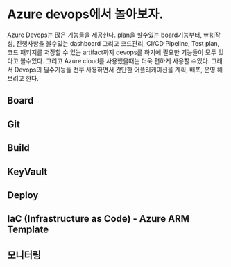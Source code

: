# Azure devops에서 놀아보자.
Azure Devops는 많은 기능들을 제공한다. plan을 할수있는 board기능부터, wiki작성, 진행사항을 볼수있는 dashboard 그리고 코드관리, CI/CD Pipeline, Test plan, 코드 패키지를 저장할 수 있는 artifact까지
devops를 하기에 필요한 기능들이 모두 있다고 볼수있다. 그리고 Azure cloud를 사용했을때는 더욱 편하게 사용할 수있다. 그래서 Devops의 필수기능들 전부 사용하면서 간단한 어플리케이션을 계획, 배포, 운영 해보려고 한다.

## Board

## Git

## Build

## KeyVault

## Deploy

## IaC (Infrastructure as Code) - Azure ARM Template

## 모니터링
